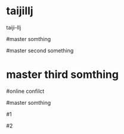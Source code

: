# taijillj
taiji-llj

#master somthing


#master second something

# master third somthing

#online confilct

#master somthing

#1

#2



